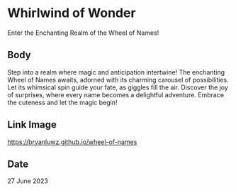 # Whirlwind of Wonder

Enter the Enchanting Realm of the Wheel of Names!

## Body

Step into a realm where magic and anticipation intertwine! The enchanting Wheel of Names awaits, adorned with its charming carousel of possibilities. Let its whimsical spin guide your fate, as giggles fill the air. Discover the joy of surprises, where every name becomes a delightful adventure. Embrace the cuteness and let the magic begin!

## Link Image

https://bryanluwz.github.io/wheel-of-names

## Date

27 June 2023
